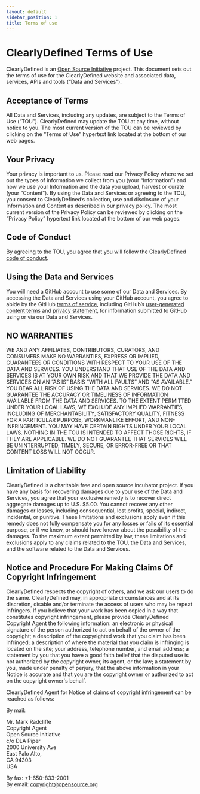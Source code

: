 ```yaml
---
layout: default
sidebar_position: 1
title: Terms of use
---
```


# ClearlyDefined Terms of Use

ClearlyDefined is an [Open Source Initiative](https://www.opensource.org) project. This document sets out the terms of use for the ClearlyDefined website and associated data, services, APIs and tools (“Data and Services”).

## Acceptance of Terms

All Data and Services, including any updates, are subject to the Terms of Use (“TOU”). ClearlyDefined may update the TOU at any time, without notice to you. The most current version of the TOU can be reviewed by clicking on the “Terms of Use” hypertext link located at the bottom of our web pages.

## Your Privacy

Your privacy is important to us. Please read our Privacy Policy where we set out the types of information we collect from you (your “Information”) and how we use your Information and the data you upload, harvest or curate (your “Content”). By using the Data and Services or agreeing to the TOU, you consent to ClearlyDefined’s collection, use and disclosure of your Information and Content as described in our privacy policy. The most current version of the Privacy Policy can be reviewed by clicking on the “Privacy Policy” hypertext link located at the bottom of our web pages.

## Code of Conduct

By agreeing to the TOU, you agree that you will follow the ClearlyDefined [code of conduct](https://github.com/clearlydefined/clearlydefined/blob/master/CODE_OF_CONDUCT.md).

## Using the Data and Services

You will need a GitHub account to use some of our Data and Services. By accessing the Data and Services using your GitHub account, you agree to abide by the GitHub [terms of service](https://help.github.com/articles/github-terms-of-service/), including GitHub’s [user-generated content terms](https://help.github.com/articles/github-terms-of-service/#d-user-generated-content) and [privacy statement](https://help.github.com/articles/github-privacy-statement/), for information submitted to GitHub using or via our Data and Services.

## NO WARRANTIES

WE AND ANY AFFILIATES, CONTRIBUTORS, CURATORS, AND CONSUMERS MAKE NO WARRANTIES, EXPRESS OR IMPLIED, GUARANTEES OR CONDITIONS WITH RESPECT TO YOUR USE OF THE DATA AND SERVICES. YOU UNDERSTAND THAT USE OF THE DATA AND SERVICES IS AT YOUR OWN RISK AND THAT WE PROVIDE THE DATA AND SERVICES ON AN “AS IS” BASIS “WITH ALL FAULTS” AND “AS AVAILABLE.” YOU BEAR ALL RISK OF USING THE DATA AND SERVICES. WE DO NOT GUARANTEE THE ACCURACY OR TIMELINESS OF INFORMATION AVAILABLE FROM THE DATA AND SERVICES. TO THE EXTENT PERMITTED UNDER YOUR LOCAL LAWS, WE EXCLUDE ANY IMPLIED WARRANTIES, INCLUDING OF MERCHANTABILITY, SATISFACTORY QUALITY, FITNESS FOR A PARTICULAR PURPOSE, WORKMANLIKE EFFORT, AND NON-INFRINGEMENT. YOU MAY HAVE CERTAIN RIGHTS UNDER YOUR LOCAL LAWS. NOTHING IN THE TOU IS INTENDED TO AFFECT THOSE RIGHTS, IF THEY ARE APPLICABLE. WE DO NOT GUARANTEE THAT SERVICES WILL BE UNINTERRUPTED, TIMELY, SECURE, OR ERROR-FREE OR THAT CONTENT LOSS WILL NOT OCCUR.

## Limitation of Liability

ClearlyDefined is a charitable free and open source incubator project. If you have any basis for recovering damages due to your use of the Data and Services, you agree that your exclusive remedy is to recover direct aggregate damages up to U.S. $5.00. You cannot recover any other damages or losses, including consequential, lost profits, special, indirect, incidental, or punitive. These limitations and exclusions apply even if this remedy does not fully compensate you for any losses or fails of its essential purpose, or if we knew, or should have known about the possibility of the damages. To the maximum extent permitted by law, these limitations and exclusions apply to any claims related to the TOU, the Data and Services, and the software related to the Data and Services.

## Notice and Procedure For Making Claims Of Copyright Infringement

ClearlyDefined respects the copyright of others, and we ask our users to do the same. ClearlyDefined may, in appropriate circumstances and at its discretion, disable and/or terminate the access of users who may be repeat infringers. If you believe that your work has been copied in a way that constitutes copyright infringement, please provide ClearlyDefined Copyright Agent the following information: an electronic or physical signature of the person authorized to act on behalf of the owner of the copyright; a description of the copyrighted work that you claim has been infringed; a description of where the material that you claim is infringing is located on the site; your address, telephone number, and email address; a statement by you that you have a good faith belief that the disputed use is not authorized by the copyright owner, its agent, or the law; a statement by you, made under penalty of perjury, that the above information in your Notice is accurate and that you are the copyright owner or authorized to act on the copyright owner's behalf.

ClearlyDefined Agent for Notice of claims of copyright infringement can be reached as follows:

By mail:

Mr. Mark Radcliffe  
Copyright Agent  
Open Source Initiative  
c/o DLA Piper  
2000 University Ave  
East Palo Alto,  
CA 94303  
USA

By fax: +1-650-833-2001  
By email: [copyright@opensource.org](mailto:copyright@opensource.org)
